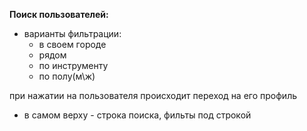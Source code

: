 **Поиск пользователей:**
* варианты фильтрации:
  - в своем городе
  - рядом
  - по инструменту
  - по полу(м\ж)

при нажатии на пользователя происходит переход на его профиль
* в самом верху - строка поиска, фильты под строкой
